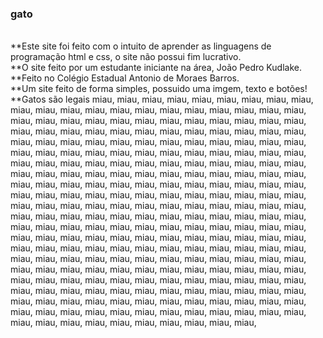 ### gato</br>
</br>
**Este site foi feito com o intuito de aprender as linguagens de programação html e css, o site não possui fim lucrativo.</br>
**O site feito por um estudante iniciante na área, João Pedro Kudlake.</br>
**Feito no Colégio Estadual Antonio de Moraes Barros.</br>
**Um site feito de forma simples, possuido uma imgem, texto e botões!</br>
**Gatos são legais miau, miau, miau, miau, miau, miau, miau, miau, miau, miau, miau, miau, miau, miau, miau, miau, miau, miau, miau, miau, miau, miau, miau, miau, miau, miau, miau, miau, miau, miau, miau, miau, miau, miau, miau, miau, miau, miau, miau, miau, miau, miau, miau, miau, miau, miau, miau, miau, miau, miau, miau, miau, miau, miau, miau, miau, miau, miau, miau, miau, miau, miau, miau, miau, miau, miau, miau, miau, miau, miau, miau, miau, miau, miau, miau, miau, miau, miau, miau, miau, miau, miau, miau, miau, miau, miau, miau, miau, miau, miau, miau, miau, miau, miau, miau, miau, miau, miau, miau, miau, miau, miau, miau, miau, miau, miau, miau, miau, miau, miau, miau, miau, miau, miau, miau, miau, miau, miau, miau, miau, miau, miau, miau, miau, miau, miau, miau, miau, miau, miau, miau, miau, miau, miau, miau, miau, miau, miau, miau, miau, miau, miau, miau, miau, miau, miau, miau, miau, miau, miau, miau, miau, miau, miau, miau, miau, miau, miau, miau, miau, miau, miau, miau, miau, miau, miau, miau, miau, miau, miau, miau, miau, miau, miau, miau, miau, miau, miau, miau, miau, miau, miau, miau, miau, miau, miau, miau, miau, miau, miau, miau, miau, miau, miau, miau, miau, miau, miau, miau, miau, miau, miau, miau, miau, miau, miau, miau, miau, miau, miau, miau, miau, miau, miau, miau, miau, miau, miau, miau, miau, miau, miau, miau, miau, miau, miau, miau, miau, miau, miau, miau, miau, miau, miau, miau, miau, miau, miau, miau, miau, miau, miau, miau, miau, miau, miau, miau, miau, miau, miau, miau, miau, miau, miau, miau, miau, miau, miau, miau, 
